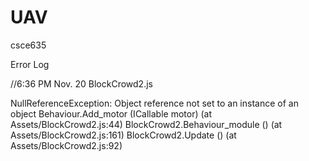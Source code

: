 UAV
===

csce635

Error Log

//6:36 PM Nov. 20 BlockCrowd2.js


NullReferenceException: Object reference not set to an instance of an object
Behaviour.Add_motor (ICallable motor) (at Assets/BlockCrowd2.js:44)
BlockCrowd2.Behaviour_module () (at Assets/BlockCrowd2.js:161)
BlockCrowd2.Update () (at Assets/BlockCrowd2.js:92)
